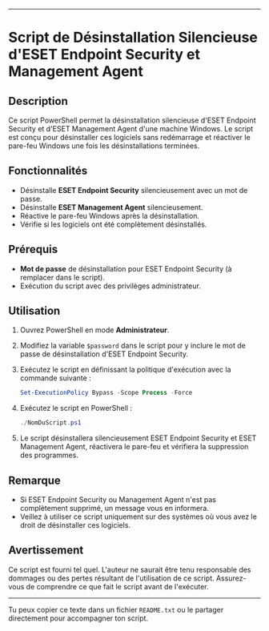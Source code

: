 
---

# Script de Désinstallation Silencieuse d'ESET Endpoint Security et Management Agent

## Description

Ce script PowerShell permet la désinstallation silencieuse d'ESET Endpoint Security et d'ESET Management Agent d'une machine Windows. Le script est conçu pour désinstaller ces logiciels sans redémarrage et réactiver le pare-feu Windows une fois les désinstallations terminées.

## Fonctionnalités

- Désinstalle **ESET Endpoint Security** silencieusement avec un mot de passe.
- Désinstalle **ESET Management Agent** silencieusement.
- Réactive le pare-feu Windows après la désinstallation.
- Vérifie si les logiciels ont été complètement désinstallés.

## Prérequis

- **Mot de passe** de désinstallation pour ESET Endpoint Security (à remplacer dans le script).
- Exécution du script avec des privilèges administrateur.

## Utilisation

1. Ouvrez PowerShell en mode **Administrateur**.
2. Modifiez la variable `$password` dans le script pour y inclure le mot de passe de désinstallation d'ESET Endpoint Security.
3. Exécutez le script en définissant la politique d'exécution avec la commande suivante :
   
   ```powershell
   Set-ExecutionPolicy Bypass -Scope Process -Force
   ```

4. Exécutez le script en PowerShell :

   ```powershell
   ./NomDuScript.ps1
   ```

5. Le script désinstallera silencieusement ESET Endpoint Security et ESET Management Agent, réactivera le pare-feu et vérifiera la suppression des programmes.

## Remarque

- Si ESET Endpoint Security ou Management Agent n'est pas complètement supprimé, un message vous en informera.
- Veillez à utiliser ce script uniquement sur des systèmes où vous avez le droit de désinstaller ces logiciels.

## Avertissement

Ce script est fourni tel quel. L'auteur ne saurait être tenu responsable des dommages ou des pertes résultant de l'utilisation de ce script. Assurez-vous de comprendre ce que fait le script avant de l'exécuter.

---

Tu peux copier ce texte dans un fichier `README.txt` ou le partager directement pour accompagner ton script.